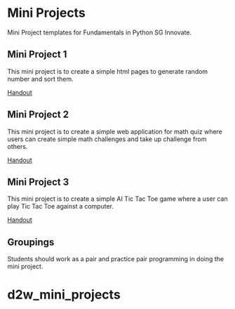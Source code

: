 # Mini Projects
Mini Project templates for Fundamentals in Python SG Innovate.

## Mini Project 1
This mini project is to create a simple html pages to generate random number and sort them.

[Handout](mp_sort/README.md)

## Mini Project 2
This mini project is to create a simple web application for math quiz where users can create simple math challenges and take up challenge from others.

[Handout](mp_calc/README.md)

## Mini Project 3

This mini project is to create a simple AI Tic Tac Toe game where a user can play Tic Tac Toe against a computer. 

[Handout](mp_tictactoe/README.md)

## Groupings

Students should work as a pair and practice pair programming in doing the mini project. 

# d2w_mini_projects
